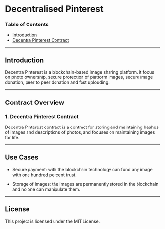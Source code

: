 # Decentralised Pinterest

### Table of Contents
- [Introduction](#introduction)
- [Decentra Pinterest Contract](#1-Decentra-Pinterest-contract)
***
## Introduction
Decentra Pinterest is a blockchain-based image sharing platform. It focus on photo ownership, secure protection of platform images, secure image donation, peer to peer donation and fast uplouding.

***
## Contract Overview

### 1. Decentra Pinterest Contract

Decentra Pinterest contract is a contract for storing and maintaining hashes of images and descriptions of photos, and focuses on maintaining images for life.
***
## Use Cases

- Secure payment: with the blockchain technology can fund any image with one hundred percent trust.

- Storage of images: the images are permanently stored in the blockchain and no one can manipulate them.

***
## License

This project is licensed under the MIT License.
